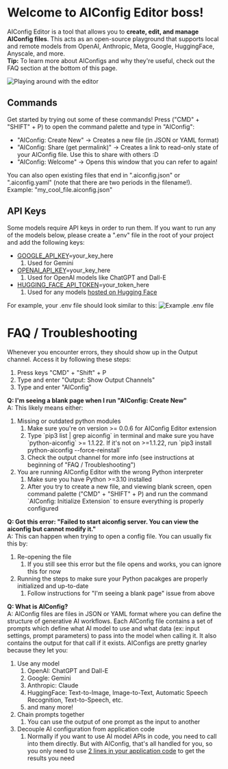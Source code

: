 # Welcome to AIConfig Editor boss!

AIConfig Editor is a tool that allows you to **create, edit, and manage AIConfig files**. This acts as an open-source playground that supports local and remote models from OpenAI, Anthropic, Meta, Google, HuggingFace, Anyscale, and more.  
**Tip:** To learn more about AIConfigs and why they're useful, check out the FAQ section at the bottom of this page.

![Playing around with the editor](https://s3.amazonaws.com/lastmileai.aiconfig.public/playing_around_with_editor.png)

## Commands

Get started by trying out some of these commands! Press ("CMD" + "SHIFT" + P) to open the command palette and type in "AIConfig":

- "AIConfig: Create New" -> Creates a new file (in JSON or YAML format)
- "AIConfig: Share (get permalink)" -> Creates a link to read-only state of your AIConfig file. Use this to share with others :D
- "AIConfig: Welcome" -> Opens this window that you can refer to again!

You can also open existing files that end in ".aiconfig.json" or ".aiconfig.yaml" (note that there are two periods in the filename!).  
Example: "my_cool_file.aiconfig.json"

## API Keys

Some models require API keys in order to run them. If you want to run any of the models below, please create a ".env" file in the root of your project and add the following keys:

- [GOOGLE_API_KEY](https://ai.google.dev/tutorials/setup)\=your_key_here
  1.  Used for Gemini
- [OPENAI_API_KEY](https://platform.openai.com/api-keys)\=your_key_here
  1.  Used for OpenAI models like ChatGPT and Dall-E
- [HUGGING_FACE_API_TOKEN](https://huggingface.co/settings/tokens)\=your_token_here
  1.  Used for any models [hosted on Hugging Face](https://huggingface.co/models)

For example, your .env file should look similar to this: ![Example .env file](https://s3.amazonaws.com/lastmileai.aiconfig.public/api_key_example.png)

# FAQ / Troubleshooting

Whenever you encounter errors, they should show up in the Output channel. Access it by following these steps:

1.  Press keys "CMD" + "Shift" + P
2.  Type and enter "Output: Show Output Channels"
3.  Type and enter "AIConfig"

**Q: I'm seeing a blank page when I run "AIConfig: Create New"**  
A: This likely means either:

1.  Missing or outdated python modules
    1.  Make sure you're on version >= 0.0.6 for AIConfig Editor extension
    2.  Type \`pip3 list | grep aiconfig\` in terminal and make sure you have \`python-aiconfig\` >= 1.1.22. If it's not on >=1.1.22, run \`pip3 install python-aiconfig --force-reinstall\`
    3.  Check the output channel for more info (see instructions at beginning of "FAQ / Troubleshooting")
2.  You are running AIConfig Editor with the wrong Python interpreter
    1.  Make sure you have Python >=3.10 installed
    2.  After you try to create a new file, and viewing blank screen, open command palette ("CMD" + "SHIFT" + P) and run the command \`AIConfig: Initialize Extension\` to ensure everything is properly configured

**Q: Got this error: "Failed to start aiconfig server. You can view the aiconfig but cannot modify it."**  
A: This can happen when trying to open a config file. You can usually fix this by:

1.  Re-opening the file
    1.  If you still see this error but the file opens and works, you can ignore this for now
2.  Running the steps to make sure your Python pacakges are properly initialized and up-to-date
    1.  Follow instructions for "I'm seeing a blank page" issue from above

**Q: What is AIConfig?**  
A: AIConfig files are files in JSON or YAML format where you can define the structure of generative AI workflows. Each AIConfig file contains a set of prompts which define what AI model to use and what data (ex: input settings, prompt parameters) to pass into the model when calling it. It also contains the output for that call if it exists. AIConfigs are pretty gnarley because they let you:

1.  Use any model
    1.  OpenAI: ChatGPT and Dall-E
    2.  Google: Gemini
    3.  Anthropic: Claude
    4.  HuggingFace: Text-to-Image, Image-to-Text, Automatic Speech Recognition, Text-to-Speech, etc.
    5.  and many more!
2.  Chain prompts together
    1.  You can use the output of one prompt as the input to another
3.  Decouple AI configuration from application code
    1.  Normally if you want to use AI model APIs in code, you need to call into them directly. But with AIConfig, that's all handled for you, so you only need to use [2 lines in your application code](https://aiconfig.lastmileai.dev/docs/gradio-workbook#build-apps-inspired-by-spaces) to get the results you need
